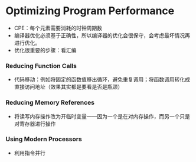 # Optimizing Program Performance

- CPE：每个元素需要消耗的时钟周期数
- 编译器优化必须基于正确性，所以编译器的优化会很保守，会考虑最坏情况再进行优化。
- 优化很重要的步骤：看汇编

### Reducing Function Calls

- 代码移动：例如将固定的函数值移出循环，避免重复调用；将函数调用转化成直接访问地址（效果其实都是要看是否是瓶颈）

### Reducing Memory References

- 将读写内存操作改为开临时变量——因为一个是在对内存操作，而另一个只是对寄存器进行操作

### Using Modern Processors

- 利用指令并行
